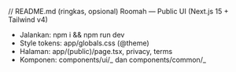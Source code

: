 // README.md (ringkas, opsional)
Roomah — Public UI (Next.js 15 + Tailwind v4)

- Jalankan: npm i && npm run dev
- Style tokens: app/globals.css (@theme)
- Halaman: app/(public)/page.tsx, privacy, terms
- Komponen: components/ui/_ dan components/common/_
